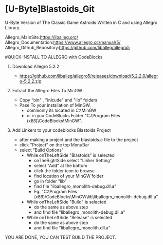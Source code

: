 # [U-Byte]Blastoids_Git  
 U-Byte Version of The Classic Game Astroids Written in C and using Allegro Library.  
 
Allegro_MainSite:https://liballeg.org/  
Allegro_Documentation:https://www.allegro.cc/manual/5/  
Allegro_Github_Repository:https://github.com/liballeg/allegro5  

#QUICK INSTALL TO ALLEGRO with CodeBlocks  
1. Download Allegro 5.2.2  
   - https://github.com/liballeg/allegro5/releases/download/5.2.2.0/allegro-5.2.2.zip
  
2. Extract the Allegro Files To MinGW :
   - Copy "bin" , "inlcude" and "lib" folders  
   - Pase To your installation of MinGW.  
     - commonly its located in C:\MinGW  
     - or in you CodeBlocks Folder "C:\Program Files (x86)\CodeBlocks\MinGW".  
  
3. Add Linkers to your codeblocks Blastoids Project  
   - after making a project and the blastoids.c file to the project 
   - click "Project" on the top MenuBar  
   - select  "Build Options"<br/>
     - While onTheLeftSide "Blastoids" is selected  
         - onTheRightSide select "Linker Setting"  
         - select "Add" at the bottom  
         - click the folder icon to browse  
         - find location of your MinGW folder  
         - go in folder "lib"  
         - find file "liballegro_monolith-debug.dll.a"  
         - Eg. "C:\Program Files (x86)\CodeBlocks\MinGW\lib\liballegro_monolith-debug.dll.a"  
     - While onTheLeftSide "Build" is selected  
         - do the same as above step  
         - and find file "liballegro_monolith-debug.dll.a"  
     - While onTheLeftSide "Release" is selected  
         - do the same as above step  
         - and find file "liballegro_monolith.dll.a"  
 
 YOU ARE DONE, YOU CAN TEST BUILD THE PROJECT.  

